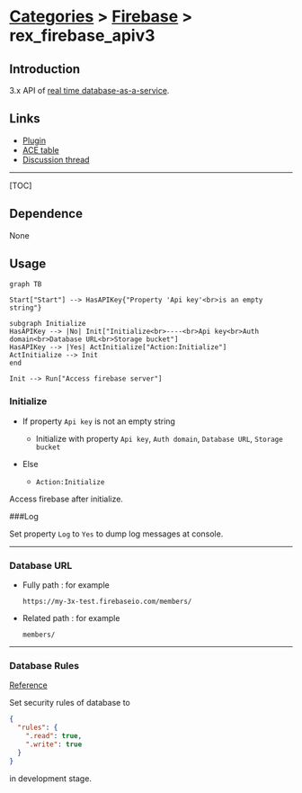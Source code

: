 # [Categories](categories.index.html) > [Firebase](firebase.index.html) > rex_firebase_apiv3

## Introduction

3.x API of [real time database-as-a-service](https://firebase.google.com/).

## Links

- [Plugin](https://rexrainbow.github.io/C2RexDoc/repo/rex_firebase_apiV3.7z)
- [ACE table](https://rexrainbow.github.io/C2RexDoc/c2rexpluginsACE/plugin_rex_firebase_apiV3.html)
- [Discussion thread](https://www.scirra.com/forum/plugin-firebase_t121776)

----

[TOC]

## Dependence

None

## Usage

```mermaid
graph TB

Start["Start"] --> HasAPIKey{"Property 'Api key'<br>is an empty string"}

subgraph Initialize
HasAPIKey --> |No| Init["Initialize<br>----<br>Api key<br>Auth domain<br>Database URL<br>Storage bucket"]
HasAPIKey --> |Yes| ActInitialize["Action:Initialize"]
ActInitialize --> Init
end

Init --> Run["Access firebase server"]
```

### Initialize

- If property `Api key` is not an empty string

  - Initialize with property `Api key`, `Auth domain`, `Database URL`, `Storage bucket`

- Else

  - `Action:Initialize`

Access firebase after initialize.

###Log

Set property `Log` to `Yes` to dump log messages at console.

----

### Database URL

- Fully path : for example

  ```
  https://my-3x-test.firebaseio.com/members/
  ```

- Related path : for example

  ```
  members/
  ```

----

### Database Rules

[Reference](https://firebase.google.com/docs/database/security/quickstart#numbered)

Set security rules of database to

```JSON
{
  "rules": {
    ".read": true,
    ".write": true
  }
}
```

in development stage.

